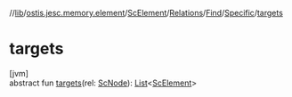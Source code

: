//[lib](../../../../../../index.md)/[ostis.jesc.memory.element](../../../../index.md)/[ScElement](../../../index.md)/[Relations](../../index.md)/[Find](../index.md)/[Specific](index.md)/[targets](targets.md)

# targets

[jvm]\
abstract fun [targets](targets.md)(rel: [ScNode](../../../../../ostis.jesc.memory.element.node/-sc-node/index.md)): [List](https://kotlinlang.org/api/latest/jvm/stdlib/kotlin.collections/-list/index.html)&lt;[ScElement](../../../index.md)&gt;
